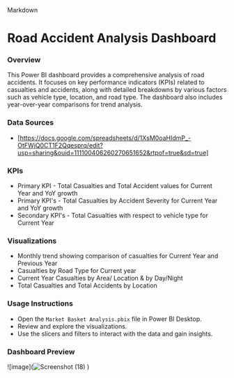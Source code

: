 Markdown
# Road Accident Analysis Dashboard

### Overview
This Power BI dashboard provides a comprehensive analysis of road accidents. It focuses on key performance indicators (KPIs) related to casualties and accidents, along with detailed breakdowns by various factors such as vehicle type, location, and road type. The dashboard also includes year-over-year comparisons for trend analysis.

### Data Sources
* [https://docs.google.com/spreadsheets/d/1XsM0oaHIdmP_-OtFWjQ0CT1F2Qqesprq/edit?usp=sharing&ouid=111100406260270651652&rtpof=true&sd=true]

### KPIs
* Primary KPI - Total Casualties and Total Accident values for Current Year and YoY growth
* Primary KPI's - Total Casualties by Accident Severity for Current Year and YoY growth
* Secondary KPI's - Total Casualties with respect to vehicle type for Current Year


### Visualizations
* Monthly trend showing comparison of casualties for Current Year and Previous Year
* Casualties by Road Type for Current year
* Current Year Casualties by Area/ Location & by Day/Night
* Total Casualties and Total Accidents by Location

### Usage Instructions
* Open the `Market Basket Analysis.pbix` file in Power BI Desktop.
* Review and explore the visualizations.
* Use the slicers and filters to interact with the data and gain insights.
### Dashboard Preview

![image](![Screenshot (18)](https://github.com/user-attachments/assets/c4256a57-5590-4278-8d19-9497809f3b1d)
) 

